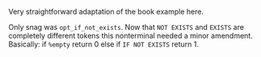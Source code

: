 Very straightforward adaptation of the book example here. 

Only snag was `opt_if_not_exists`. Now that `NOT EXISTS` and `EXISTS` are completely different tokens this nonterminal needed a minor amendment. Basically: if `%empty` return 0 else if `IF NOT EXISTS` return 1. 